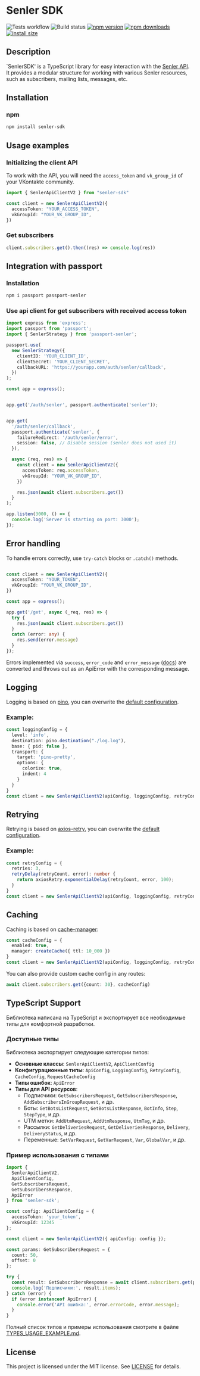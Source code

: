 # Senler SDK
![Tests workflow](https://github.com/Alexey-zaliznuak/senler-sdk/actions/workflows/test.yml/badge.svg)
![Build status](https://github.com/Alexey-zaliznuak/senler-sdk/actions/workflows/publish.yml/badge.svg)
[![npm version](https://img.shields.io/npm/v/senler-sdk.svg?style=flat-square)](https://www.npmjs.org/package/senler-sdk)
[![npm downloads](https://img.shields.io/npm/dm/senler-sdk.svg?style=flat-square)](https://npm-stat.com/charts.html?package=senler-sdk)
[![install size](https://img.shields.io/badge/dynamic/json?url=https://packagephobia.com/v2/api.json?p=senler-sdk&query=$.install.pretty&label=install%20size&style=flat-square)](https://packagephobia.now.sh/result?p=senler-sdk)

## Description
`SenlerSDK' is a TypeScript library for easy interaction with the [Senler API](https://help.senler.ru/senler/dev/api ). It provides a modular structure for working with various Senler resources, such as subscribers, mailing lists, messages, etc.

## Installation

### npm

```bash
npm install senler-sdk
```

## Usage examples

### Initializing the client API

To work with the API, you will need the `access_token` and `vk_group_id` of your VKontakte community.

```typescript
import { SenlerApiClientV2 } from "senler-sdk"

const client = new SenlerApiClientV2({
  accessToken: "YOUR_ACCESS_TOKEN",
  vkGroupId: "YOUR_VK_GROUP_ID",
})

```
### Get subscribers

```typescript
client.subscribers.get().then((res) => console.log(res))
```

## Integration with passport

### Installation

```bash
npm i passport passport-senler
```

### Use api client for get subscribers with received access token

```typescript
import express from 'express';
import passport from 'passport';
import { SenlerStrategy } from 'passport-senler';

passport.use(
  new SenlerStrategy({
    clientID: 'YOUR_CLIENT_ID',
    clientSecret: 'YOUR_CLIENT_SECRET',
    callbackURL: 'https://yourapp.com/auth/senler/callback',
  })
);

const app = express();


app.get('/auth/senler', passport.authenticate('senler'));


app.get(
  '/auth/senler/callback',
  passport.authenticate('senler', {
    failureRedirect: '/auth/senler/error',
    session: false, // Disable session (senler does not used it)
  }),

  async (req, res) => {
    const client = new SenlerApiClientV2({
      accessToken: req.accessToken,
      vkGroupId: "YOUR_VK_GROUP_ID",
    })

    res.json(await client.subscribers.get())
  }
);

app.listen(3000, () => {
  console.log('Server is starting on port: 3000');
});
```

## Error handling

To handle errors correctly, use `try-catch` blocks or `.catch()` methods.
```typescript

const client = new SenlerApiClientV2({
  accessToken: "YOUR_TOKEN",
  vkGroupId: "YOUR_VK_GROUP_ID",
})

const app = express();

app.get('/get', async (_req, res) => {
  try {
    res.json(await client.subscribers.get())
  }
  catch (error: any) {
    res.send(error.message)
  }
});
```

Errors implemented via `success`, `error_code` and `error_message` ([docs](https://help.senler.ru/senler/dev/api/vozvrashaemye-oshibki)) are converted and throws out as an ApiError with the corresponding message.

## Logging
Logging is based on [pino](https://www.npmjs.com/package/pino), you can overwrite the [default configuration](src/configs.ts).

### Example:
```typescript
const loggingConfig = {
  level: 'info',
  destination: pino.destination("./log.log"),
  base: { pid: false },
  transport: {
    target: 'pino-pretty',
    options: {
      colorize: true,
      indent: 4
    }
  }
}
const client = new SenlerApiClientV2(apiConfig, loggingConfig, retryConfig, cacheConfig);
```

## Retrying
Retrying is based on [axios-retry](https://www.npmjs.com/package/axios-retry), you can overwrite the [default configuration](src/configs.ts).

###  Example:
```typescript
const retryConfig = {
  retries: 3,
  retryDelay(retryCount, error): number {
    return axiosRetry.exponentialDelay(retryCount, error, 100);
  }
}
const client = new SenlerApiClientV2(apiConfig, loggingConfig, retryConfig, cacheConfig);
```

## Caching
Caching is based on [cache-manager](https://www.npmjs.com/package/cache-manager):

```typescript
const cacheConfig = {
  enabled: true,
  manager: createCache({ ttl: 10_000 })
}
const client = new SenlerApiClientV2(apiConfig, loggingConfig, retryConfig, cacheConfig);
```

You can also provide custom cache config in any routes:
```typescript
await client.subscribers.get({count: 30}, cacheConfig)
```

## TypeScript Support

Библиотека написана на TypeScript и экспортирует все необходимые типы для комфортной разработки.

### Доступные типы

Библиотека экспортирует следующие категории типов:

- **Основные классы**: `SenlerApiClientV2`, `ApiClientConfig`
- **Конфигурационные типы**: `ApiConfig`, `LoggingConfig`, `RetryConfig`, `CacheConfig`, `RequestCacheConfig`
- **Типы ошибок**: `ApiError`
- **Типы для API ресурсов**:
  - Подписчики: `GetSubscribersRequest`, `GetSubscribersResponse`, `AddSubscribersInGroupRequest`, и др.
  - Боты: `GetBotsListRequest`, `GetBotsListResponse`, `BotInfo`, `Step`, `StepType`, и др.
  - UTM метки: `AddUtmRequest`, `AddUtmResponse`, `UtmTag`, и др.
  - Рассылки: `GetDeliveriesRequest`, `GetDeliveriesResponse`, `Delivery`, `DeliveryStatus`, и др.
  - Переменные: `SetVarRequest`, `GetVarRequest`, `Var`, `GlobalVar`, и др.

### Пример использования с типами

```typescript
import { 
  SenlerApiClientV2, 
  ApiClientConfig,
  GetSubscribersRequest,
  GetSubscribersResponse,
  ApiError 
} from 'senler-sdk';

const config: ApiClientConfig = {
  accessToken: 'your_token',
  vkGroupId: 12345
};

const client = new SenlerApiClientV2({ apiConfig: config });

const params: GetSubscribersRequest = {
  count: 50,
  offset: 0
};

try {
  const result: GetSubscribersResponse = await client.subscribers.get(params);
  console.log('Подписчики:', result.items);
} catch (error) {
  if (error instanceof ApiError) {
    console.error('API ошибка:', error.errorCode, error.message);
  }
}
```

Полный список типов и примеры использования смотрите в файле [TYPES_USAGE_EXAMPLE.md](./TYPES_USAGE_EXAMPLE.md).

## License

This project is licensed under the MIT license. See [LICENSE](./LICENSE) for details.
